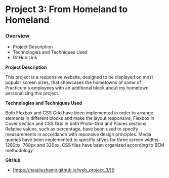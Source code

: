 # Project 3: From Homeland to Homeland

### Overview

- Project Description
- Technologies and Techniques Used
- GitHub Link

**Project Description**

This project is a responsive website, designed to be displayed on most popular screen sizes, that showcases the hometowns of some of Practicum's employees with an additional block about my hometown, personalizing this project.

**Technologies and Techniques Used**

Both Flexbox and CSS Grid have been implemented in order to arrange elements in different blocks and make the layout responsive, Flexbox in Cover section and CSS Grid in both Photo-Grid and Places sections. Relative values, such as percentage, have been used to specify measurements in accordance with reponsive design principles. Media queries have been implemented to specifiy stlyes for three screen widths: 1280px, 768px and 320px.
CSS files have been organized according to BEM methodology.

**GitHub**

- [https://natalieshamir.github.io/web_project_3/]()
